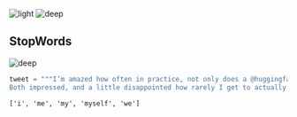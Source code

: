 ![light](https://user-images.githubusercontent.com/12748752/134754235-ae8efaf0-a27a-46f0-b439-b114cbb8cf3e.png)
![deep](https://user-images.githubusercontent.com/12748752/134754236-8d5549c9-bd05-408d-ba63-0d56ab83c999.png)
## StopWords
![deep](https://user-images.githubusercontent.com/12748752/134754236-8d5549c9-bd05-408d-ba63-0d56ab83c999.png)
```python
tweet = """I’m amazed how often in practice, not only does a @huggingface NLP model solve your problem, but one of their public finetuned checkpoints, is good enough for the job.
Both impressed, and a little disappointed how rarely I get to actually train a model that matters :("""
```
```
['i', 'me', 'my', 'myself', 'we']
```
